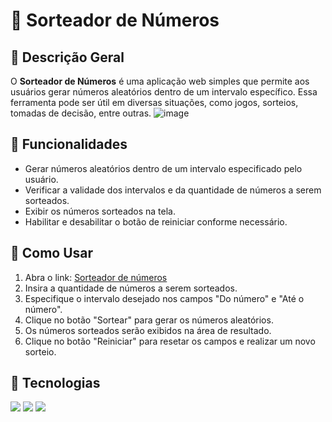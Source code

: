 # 🎲 Sorteador de Números

## 📝 Descrição Geral
O **Sorteador de Números** é uma aplicação web simples que permite aos usuários gerar números aleatórios dentro de um intervalo específico. Essa ferramenta pode ser útil em diversas situações, como jogos, sorteios, tomadas de decisão, entre outras.
![image](https://github.com/felipepsombra/sorteador-numero/assets/130610742/52c94770-1fb7-476c-9dd1-68e67364ed79)

## 🌟 Funcionalidades
- Gerar números aleatórios dentro de um intervalo especificado pelo usuário.
- Verificar a validade dos intervalos e da quantidade de números a serem sorteados.
- Exibir os números sorteados na tela.
- Habilitar e desabilitar o botão de reiniciar conforme necessário.

## 🔧 Como Usar
1. Abra o link: [Sorteador de números](https://sorteador-numero-five.vercel.app)
2. Insira a quantidade de números a serem sorteados.
3. Especifique o intervalo desejado nos campos "Do número" e "Até o número".
4. Clique no botão "Sortear" para gerar os números aleatórios.
5. Os números sorteados serão exibidos na área de resultado.
6. Clique no botão "Reiniciar" para resetar os campos e realizar um novo sorteio.

## 🚀 Tecnologias
<div>
  <img src="https://img.shields.io/badge/HTML-239120?style=for-the-badge&logo=html5&logoColor=white">
  <img src="https://img.shields.io/badge/CSS-239120?&style=for-the-badge&logo=css3&logoColor=white">
  <img src="https://img.shields.io/badge/JavaScript-F7DF1E?style=for-the-badge&logo=javascript&logoColor=black">
</div>
